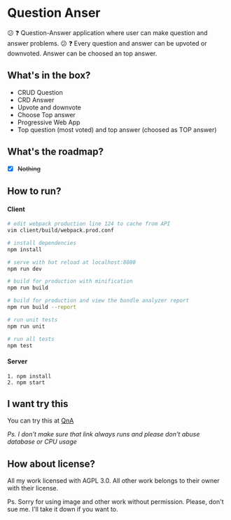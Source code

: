 # Question Anser
:confused: :question: Question-Answer application where user can make question and answer problems. :confused: :question: 
Every question and answer can be upvoted or downvoted. Answer can be choosed an top answer.

## What's in the box?

* CRUD Question
* CRD Answer
* Upvote and downvote
* Choose Top answer
* Progressive Web App
* Top question (most voted) and top answer (choosed as TOP answer)

## What's the roadmap?

- [x] ~~Nothing~~

## How to run?

#### Client
``` bash
# edit webpack production line 124 to cache from API
vim client/build/webpack.prod.conf

# install dependencies
npm install

# serve with hot reload at localhost:8080
npm run dev

# build for production with minification
npm run build

# build for production and view the bundle analyzer report
npm run build --report

# run unit tests
npm run unit

# run all tests
npm test
```

#### Server
```
1. npm install
2. npm start
```

## I want try this

You can try this at [QnA](https://qna.dhnlr.com)

*Ps. I don't make sure that link always runs and please don't abuse database or CPU usage*

## How about license?
All my work licensed with AGPL 3.0. All other work belongs to their owner with their license.

Ps. Sorry for using image and other work without permission. Please, don't sue me. I'll take it down if you want to.
